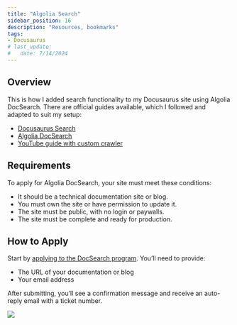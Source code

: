 ```yaml
---
title: "Algolia Search"
sidebar_position: 16
description: "Resources, bookmarks"
tags: 
- Docusaurus
# last_update:
#   date: 7/14/2024
---
```




## Overview

This is how I added search functionality to my Docusaurus site using Algolia DocSearch. There are official guides available, which I followed and adapted to suit my setup:

- [Docusaurus Search](https://docusaurus.io/docs/search)  
- [Algolia DocSearch](https://docsearch.algolia.com/docs/what-is-docsearch)  
- [YouTube guide with custom crawler](https://www.youtube.com/watch?app=desktop&v=F_jqADu-izk)

## Requirements

To apply for Algolia DocSearch, your site must meet these conditions:

- It should be a technical documentation site or blog.
- You must own the site or have permission to update it.
- The site must be public, with no login or paywalls.
- The site must be complete and ready for production.

## How to Apply

Start by [applying to the DocSearch program](https://docsearch.algolia.com/apply/). You’ll need to provide:

- The URL of your documentation or blog  
- Your email address  

After submitting, you’ll see a confirmation message and receive an auto-reply email with a ticket number.


<div class="img-center"> 

![](/img/docs/Screenshot-2025-04-17-100913.png)

</div>



